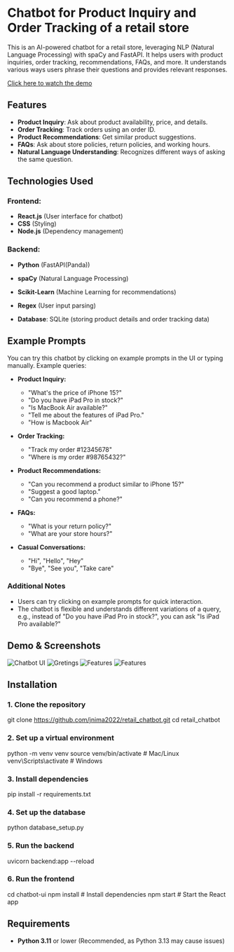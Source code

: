 # Chatbot for Product Inquiry and Order Tracking of a retail store

This is an AI-powered chatbot for a retail store, leveraging NLP (Natural Language Processing) with spaCy and FastAPI. It helps users with product inquiries, order tracking, recommendations, FAQs, and more. It understands various ways users phrase their questions and provides relevant responses.

[Click here to watch the demo](https://private-user-images.githubusercontent.com/121528869/412168889-89a06a3d-dfb3-4b41-84e8-dab8b82b3519.mp4?jwt=eyJhbGciOiJIUzI1NiIsInR5cCI6IkpXVCJ9.eyJpc3MiOiJnaXRodWIuY29tIiwiYXVkIjoicmF3LmdpdGh1YnVzZXJjb250ZW50LmNvbSIsImtleSI6ImtleTUiLCJleHAiOjE3MzkzMDg4NTEsIm5iZiI6MTczOTMwODU1MSwicGF0aCI6Ii8xMjE1Mjg4NjkvNDEyMTY4ODg5LTg5YTA2YTNkLWRmYjMtNGI0MS04NGU4LWRhYjhiODJiMzUxOS5tcDQ_WC1BbXotQWxnb3JpdGhtPUFXUzQtSE1BQy1TSEEyNTYmWC1BbXotQ3JlZGVudGlhbD1BS0lBVkNPRFlMU0E1M1BRSzRaQSUyRjIwMjUwMjExJTJGdXMtZWFzdC0xJTJGczMlMkZhd3M0X3JlcXVlc3QmWC1BbXotRGF0ZT0yMDI1MDIxMVQyMTE1NTFaJlgtQW16LUV4cGlyZXM9MzAwJlgtQW16LVNpZ25hdHVyZT1jZjUxNjA1ZTM5ODJmYTAwZTQwMTM2MGIxMzRjZWZhYTdiYTZhYWExYWRkYmZlNjJiNjVhZmQwZTc5Y2ZmZmMxJlgtQW16LVNpZ25lZEhlYWRlcnM9aG9zdCJ9.rpmQmka1QwVu2my0jHBErqTDKruSzW_Cf0vPPkJTHcg)  

## Features
- **Product Inquiry**: Ask about product availability, price, and details.
- **Order Tracking**: Track orders using an order ID.
- **Product Recommendations**: Get similar product suggestions.
- **FAQs**: Ask about store policies, return policies, and working hours.
- **Natural Language Understanding**: Recognizes different ways of asking the same question.

## Technologies Used
### Frontend:
- **React.js** (User interface for chatbot)
- **CSS** (Styling)
- **Node.js** (Dependency management)

### Backend:
- **Python** (FastAPI(Panda))
- **spaCy** (Natural Language Processing)
- **Scikit-Learn** (Machine Learning for recommendations)
- **Regex** (User input parsing)

- **Database**: SQLite (storing product details and order tracking data)

## Example Prompts
You can try this chatbot by clicking on example prompts in the UI or typing manually. Example queries:

- **Product Inquiry:**
  - "What's the price of iPhone 15?"
  - "Do you have iPad Pro in stock?"
  - "Is MacBook Air available?"
  - "Tell me about the features of iPad Pro."
  - "How is Macbook Air"

- **Order Tracking:**
  - "Track my order #12345678"
  - "Where is my order #98765432?"

- **Product Recommendations:**
  - "Can you recommend a product similar to iPhone 15?"
  - "Suggest a good laptop."
  - "Can you recommend a phone?"

- **FAQs:**
  - "What is your return policy?"
  - "What are your store hours?"

- **Casual Conversations:**
  - "Hi", "Hello", "Hey"
  - "Bye", "See you", "Take care"

### Additional Notes
- Users can try clicking on example prompts for quick interaction.
- The chatbot is flexible and understands different variations of a query, e.g., instead of "Do you have iPad Pro in stock?", you can ask "Is iPad Pro available?"

## Demo & Screenshots
![Chatbot UI](media/bot1.png)
![Gretings](media/bot2.png)
![Features](media/bot3.png)
![Features](media/bot4.png)

## Installation
### **1. Clone the repository**
git clone https://github.com/jnima2022/retail_chatbot.git
cd retail_chatbot

### **2. Set up a virtual environment**
python -m venv venv
source venv/bin/activate  # Mac/Linux
venv\\Scripts\\activate  # Windows

### **3. Install dependencies**
pip install -r requirements.txt

### **4. Set up the database**
python database_setup.py

### **5. Run the backend**
uvicorn backend:app --reload

### **6. Run the frontend**
cd chatbot-ui
npm install  # Install dependencies
npm start    # Start the React app

## Requirements
- **Python 3.11** or lower (Recommended, as Python 3.13 may cause issues)